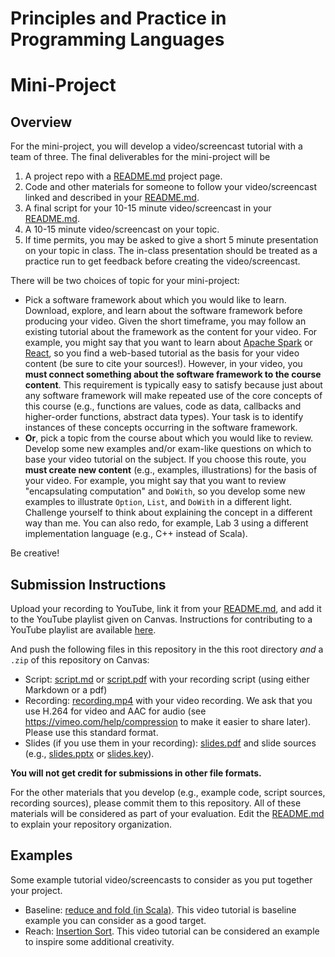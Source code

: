 # Principles and Practice in Programming Languages
# Mini-Project

## Overview

[README.md]: README.md

For the mini-project, you will develop a video/screencast tutorial with a team of three. The final deliverables for the mini-project will be

1. A project repo with a [README.md] project page.
2. Code and other materials for someone to follow your video/screencast linked and described in your [README.md].
3. A final script for your 10-15 minute video/screencast in your [README.md].
4. A 10-15 minute video/screencast on your topic.
5. If time permits, you may be asked to give a short 5 minute presentation on your topic in class. The in-class presentation should be treated as a practice run to get feedback before creating the video/screencast.

There will be two choices of topic for your mini-project:

- Pick a software framework about which you would like to learn. Download, explore, and learn about the software framework before producing your video. Given the short timeframe, you may follow an existing tutorial about the framework as the content for your video. For example, you might say that you want to learn about [Apache Spark](http://spark.apache.org/) or [React](https://reactjs.org/}), so you find a web-based tutorial as the basis for your video content (be sure to cite your sources!). However, in your video, you **must connect something about the software framework to the course content**. This requirement is typically easy to satisfy because just about any software framework will make repeated use of the core concepts of this course (e.g., functions are values, code as data, callbacks and higher-order functions, abstract data types). Your task is to identify instances of these concepts occurring in the software framework.
- **Or**, pick a topic from the course about which you would like to review. Develop some new examples and/or exam-like questions on which to base your video tutorial on the subject. If you choose this route, you **must create new content** (e.g., examples, illustrations) for the basis of your video. For example, you might say that you want to review "encapsulating computation" and `DoWith`, so you develop some new examples to illustrate `Option`, `List`, and `DoWith` in a different light. Challenge yourself to think about explaining the concept in a different way than me. You can also redo, for example, Lab 3 using a different implementation language (e.g., C++ instead of Scala).

Be creative!

## Submission Instructions

Upload your recording to YouTube, link it from your [README.md], and add it to the YouTube playlist given on Canvas. Instructions for contributing to a YouTube playlist are available [here](https://support.google.com/youtube/answer/6109639).

And push the following files in this repository in the this root directory *and* a `.zip` of this repository on Canvas:

- Script: [script.md](script.md) or [script.pdf](script.pdf) with your recording script (using either Markdown or a pdf)
- Recording: [recording.mp4](recording.mp4) with your video recording. We ask that you use H.264 for video and AAC for audio (see https://vimeo.com/help/compression to make it easier to share later). Please use this standard format.
- Slides (if you use them in your recording): [slides.pdf](slides.pdf) and slide sources (e.g., [slides.pptx](slides.pptx) or [slides.key](slides.key)).

**You will not get credit for submissions in other file formats.**

For the other materials that you develop (e.g., example code, script sources, recording sources), please commit them to this repository. All of these materials will be considered as part of your evaluation. Edit the [README.md] to explain your repository organization.

## Examples

Some example tutorial video/screencasts to consider as you put together your project.

- Baseline: [reduce and fold (in Scala)](https://www.youtube.com/watch?v=bnOTEfNEQzw). This video tutorial is baseline example you can consider as a good target.
- Reach: [Insertion Sort](https://www.youtube.com/watch?v=DFG-XuyPYUQ). This video tutorial can be considered an example to inspire some additional creativity.


